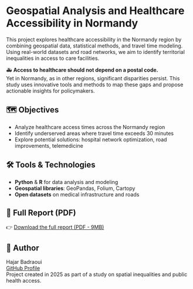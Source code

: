 # Geospatial Analysis and Healthcare Accessibility in Normandy

This project explores healthcare accessibility in the Normandy region by combining geospatial data, statistical methods, and travel time modeling. Using real-world datasets and road networks, we aim to identify territorial inequalities in access to care facilities.

🚑 **Access to healthcare should not depend on a postal code.**  
Yet in Normandy, as in other regions, significant disparities persist. This study uses innovative tools and methods to map these gaps and propose actionable insights for policymakers.

## 🗺️ Objectives

- Analyze healthcare access times across the Normandy region
- Identify underserved areas where travel time exceeds 30 minutes
- Explore potential solutions: hospital network optimization, road improvements, telemedicine

## 🛠️ Tools & Technologies

- **Python** & **R** for data analysis and modeling
- **Geospatial libraries**: GeoPandas, Folium, Cartopy
- **Open datasets** on medical infrastructure and roads

## 📄 Full Report (PDF)

👉 [Download the full report (PDF - 9MB)](Geospatial-data-analysis-and-mapping/Geospatial_Analysis_and_Healthcare_Accessibility_in_Normandy.pdf)

## 📌 Author

Hajar Badraoui  
[GitHub Profile](https://github.com/Hajar-badr)  
Project created in 2025 as part of a study on spatial inequalities and public health access.
